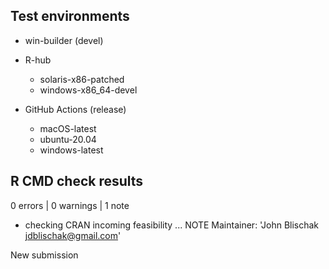 ## Test environments

* win-builder (devel)

* R-hub
    * solaris-x86-patched
    * windows-x86_64-devel

* GitHub Actions (release)
    * macOS-latest
    * ubuntu-20.04
    * windows-latest

## R CMD check results

0 errors | 0 warnings | 1 note

* checking CRAN incoming feasibility ... NOTE
Maintainer: 'John Blischak <jdblischak@gmail.com>'

New submission

